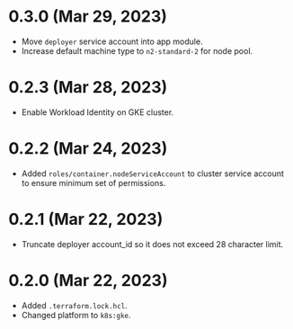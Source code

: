 # 0.3.0 (Mar 29, 2023)
* Move `deployer` service account into app module.
* Increase default machine type to `n2-standard-2` for node pool.

# 0.2.3 (Mar 28, 2023)
* Enable Workload Identity on GKE cluster.

# 0.2.2 (Mar 24, 2023)
* Added `roles/container.nodeServiceAccount` to cluster service account to ensure minimum set of permissions.

# 0.2.1 (Mar 22, 2023)
* Truncate deployer account_id so it does not exceed 28 character limit.

# 0.2.0 (Mar 22, 2023)
* Added `.terraform.lock.hcl`.
* Changed platform to `k8s:gke`.
